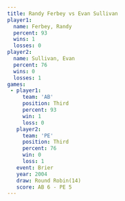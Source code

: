 ```yaml
---
title: Randy Ferbey vs Evan Sullivan
player1:              
  name: Ferbey, Randy 
  percent: 93         
  wins: 1             
  losses: 0           
player2:              
  name: Sullivan, Evan
  percent: 76         
  wins: 0             
  losses: 1           
games:
 - player1:         
     team: 'AB'     
     position: Third
     percent: 93    
     win: 1         
     loss: 0        
   player2:         
     team: 'PE'     
     position: Third
     percent: 76    
     win: 0         
     loss: 1        
   event: Brier         
   year: 2004           
   draw: Round Robin(14)
   score: AB 6 - PE 5   
---
```


